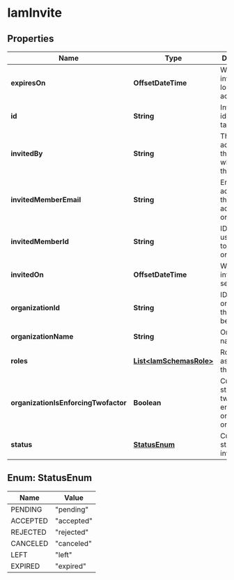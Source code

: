 

# IamInvite


## Properties

| Name | Type | Description | Notes |
|------------ | ------------- | ------------- | -------------|
|**expiresOn** | **OffsetDateTime** | When the invite is no longer active. |  [optional] [readonly] |
|**id** | **String** | Invite identifier tag. |  [optional] [readonly] |
|**invitedBy** | **String** | The email address of the user who created the invite. |  [optional] |
|**invitedMemberEmail** | **String** | Email address of the user to add to the organization. |  [optional] |
|**invitedMemberId** | **String** | ID of the user to add to the organization. |  [readonly] |
|**invitedOn** | **OffsetDateTime** | When the invite was sent. |  [optional] [readonly] |
|**organizationId** | **String** | ID of the organization the user will be added to. |  [readonly] |
|**organizationName** | **String** | Organization name. |  [optional] [readonly] |
|**roles** | [**List&lt;IamSchemasRole&gt;**](IamSchemasRole.md) | Roles to be assigned to this user. |  [optional] |
|**organizationIsEnforcingTwofactor** | **Boolean** | Current status of two-factor enforcement on the organization. |  [optional] |
|**status** | [**StatusEnum**](#StatusEnum) | Current status of the invitation. |  [optional] |



## Enum: StatusEnum

| Name | Value |
|---- | -----|
| PENDING | &quot;pending&quot; |
| ACCEPTED | &quot;accepted&quot; |
| REJECTED | &quot;rejected&quot; |
| CANCELED | &quot;canceled&quot; |
| LEFT | &quot;left&quot; |
| EXPIRED | &quot;expired&quot; |



